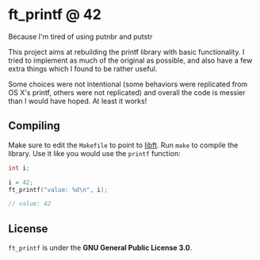 # ft\_printf @ 42
Because I'm tired of using putnbr and putstr

This project aims at rebuilding the printf library with basic functionality. I
tried to implement as much of the original as possible, and also have a few
extra things which I found to be rather useful.

Some choices were not intentional (some behaviors were replicated from OS X's
printf, others were not replicated) and overall the code is messier than I would
have hoped. At least it works!

## Compiling
Make sure to edit the `Makefile` to point to
[libft](https://github.com/pbondoer/42-libft). Run `make` to compile the
library. Use it like you would use the `printf` function:

```c
int i;

i = 42;
ft_printf("value: %d\n", i);

// value: 42
```

## License
`ft_printf` is under the **GNU General Public License 3.0**.
